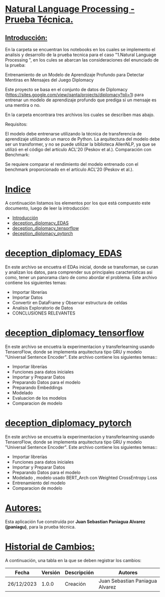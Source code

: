 # [**Natural Language Processing - Prueba Técnica.**](#indice)

## [Introducción:](#indice)

En la carpeta se encuentran los notebooks en los cuales se implemento el analisis y desarrollo de la prueba tecnica para el caso "1.Natural Language Processing ", en los cules se abarcan las consideraciones del enunciado de la prueba:

Entrenamiento de un Modelo de Aprendizaje Profundo para Detectar Mentiras en Mensajes del Juego Diplomacy

Este proyecto se basa en el conjunto de datos de Diplomacy (https://sites.google.com/view/qanta/projects/diplomacy?pli=1) para entrenar un modelo de aprendizaje profundo que prediga si un mensaje es una mentira o no.

En la carpeta encontrara tres archivos los cuales se describen mas abajo.

Requisitos:

El modelo debe entrenarse utilizando la técnica de transferencia de aprendizaje utilizando un marco de Python.
La arquitectura del modelo debe ser un transformer, y no se puede utilizar la biblioteca AllenNLP, ya que se utilizó en el código del artículo ACL'20 (Peskov et al.).
Comparación con Benchmark:

Se requiere comparar el rendimiento del modelo entrenado con el benchmark proporcionado en el artículo ACL'20 (Peskov et al.).


# [Indice](#indice)
A continuación listamos los elementos por los que está compuesto este documento, luego de leer la introducción:

- [Introducción](#introducción)
- [deception_diplomacy_EDAS](#Notebook-con-el-Analisis-Exploratorio-de-datos)
- [deception_diplomacy_tensorflow](#TransferLearning-Tensorflow)
- [deception_diplomacy_pytorch](#TransferLearning-Pytorch)
    


# [deception_diplomacy_EDAS](#Notebook-con-el-Analisis-Exploratorio-de-datos)
En este archivo se encuetra el EDAs inicial, donde se transforman, se curan y analizan los datos, para comprender sus principales caracteristicas asi como, tener un panorama claro de como abordar el problema. Este archivo contiene los siguientes temas:

- Importar librerías
- Importar Datos
- Convertir en DataFrame y Observar estructura de celdas
- Analisis Exploratorio de Datos
- CONCLUSIONES RELEVANTES

# [deception_diplomacy_tensorflow](#TransferLearning-Tensorflow)
En este archivo se encuetra la experimentacion y transferlearning usando TenseroFlow, donde se implementa arquitectura tipo GRU y modelo "Universal Sentence Encoder". Este archivo contiene los siguientes temas::

- Importar librerías
- Funciones para datos iniciales
- Importar y Preparar Datos
- Preparando Datos para el modelo
- Preparando Embeddings
- Modelado
- Evaluacion de los modelos
- Comparacion de modelo

# [deception_diplomacy_pytorch](#TransferLearning-Pytorch)
En este archivo se encuetra la experimentacion y transferlearning usando TenseroFlow, donde se implementa arquitectura tipo GRU y modelo "Universal Sentence Encoder". Este archivo contiene los siguientes temas::

- Importar librerías
- Funciones para datos iniciales
- Importar y Preparar Datos
- Preparando Datos para el modelo
- Modelado , modelo usado BERT_Arch con Weighted CrossEntropy Loss
- Entrenamiento del modelo
- Comparacion de modelo

# [Autores:](#indice)
Esta aplicación fue construída por **Juan Sebastian Paniagua Alvarez (jpaniagu)**, para la prueba técnica.

# [Historial de Cambios:](#indice)

A continuación, una tabla en la que se deben registrar los cambios:

| Fecha      | Versión | Descripción | Autores                         |
|------------|---------|-------------|---------------------------------|
| 26/12/2023 | 1.0.0   | Creación    | Juan Sebastian Paniagua Alvarez |

